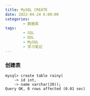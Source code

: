 ```yaml
---
title: MySQL CREATE
date: 2022-04-24 6:00:00
categories:
        - 数据库
tags:
        - SQL
        - DDL
        - MySQL
        - 学习笔记
---
```


### 创建表

```MySQL
mysql> create table rainy(
    -> id int,
    -> name varchar(20));
Query OK, 0 rows affected (0.01 sec)
```
